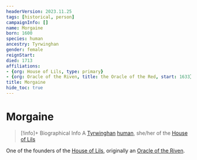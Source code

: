 ```yaml
---
headerVersion: 2023.11.25
tags: [historical, person]
campaignInfo: []
name: Morgaine
born: 1600
species: human
ancestry: Tyrwinghan
gender: female
reignStart:
died: 1713
affiliations:
- {org: House of Lils, type: primary}
- {org: Oracle of the Riven, title: the Oracle of the Red, start: 1633}
title: Morgaine
hide_toc: true
---
```

# Morgaine
>[!info]+ Biographical Info
> A [Tyrwinghan](<../../../gazetteer/greater-sembara/tyrwingha/tyrwingha.md>) [human](<../../../species/humans/humans.md>), she/her of the [House of Lils](<../../../groups/sembaran-noble-houses/house-of-lils.md>)
> 
> 

One of the founders of the [House of Lils](<../../../groups/sembaran-noble-houses/house-of-lils.md>), originally an [Oracle of the Riven](<../../../groups/oracle-of-the-riven.md>).


